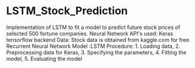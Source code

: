 # LSTM_Stock_Prediction
Implementation of LSTM to fit a model to predict future stock prices of selected 500 fortune companies. 
Neural Network API's used: Keras tensorflow backend
Data: Stock data is obtained from kaggle.com for free
Recurrent Neural Network Model :LSTM
Procedure: 1. Loading data, 2. Preprocessing data for Keras, 3. Specifying the parameters, 4. Fitting the model, 5. Evaluating the model



